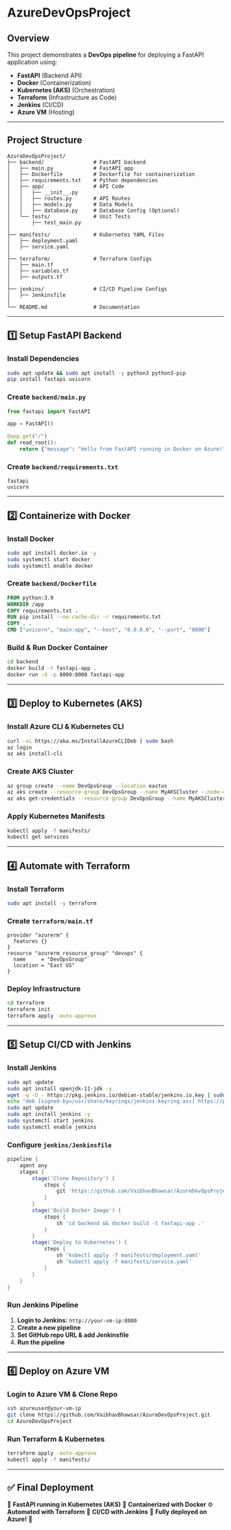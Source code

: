 # AzureDevOpsProject

## Overview
This project demonstrates a **DevOps pipeline** for deploying a FastAPI application using:
- **FastAPI** (Backend API)
- **Docker** (Containerization)
- **Kubernetes (AKS)** (Orchestration)
- **Terraform** (Infrastructure as Code)
- **Jenkins** (CI/CD)
- **Azure VM** (Hosting)

---

## Project Structure
```
AzureDevOpsProject/
├── backend/                # FastAPI backend
│   ├── main.py             # FastAPI app
│   ├── Dockerfile          # Dockerfile for containerization
│   ├── requirements.txt    # Python dependencies
│   ├── app/                # API Code
│   │   ├── __init__.py
│   │   ├── routes.py       # API Routes
│   │   ├── models.py       # Data Models
│   │   ├── database.py     # Database Config (Optional)
│   └── tests/              # Unit Tests
│       ├── test_main.py
│
├── manifests/              # Kubernetes YAML Files
│   ├── deployment.yaml
│   ├── service.yaml
│
├── terraform/              # Terraform Configs
│   ├── main.tf
│   ├── variables.tf
│   ├── outputs.tf
│
├── jenkins/                # CI/CD Pipeline Configs
│   ├── Jenkinsfile
│
└── README.md               # Documentation
```

---

## 1️⃣ Setup FastAPI Backend
### Install Dependencies
```sh
sudo apt update && sudo apt install -y python3 python3-pip
pip install fastapi uvicorn
```
### Create `backend/main.py`
```python
from fastapi import FastAPI

app = FastAPI()

@app.get("/")
def read_root():
    return {"message": "Hello from FastAPI running in Docker on Azure!"}
```
### Create `backend/requirements.txt`
```
fastapi
uvicorn
```

---

## 2️⃣ Containerize with Docker
### Install Docker
```sh
sudo apt install docker.io -y
sudo systemctl start docker
sudo systemctl enable docker
```
### Create `backend/Dockerfile`
```dockerfile
FROM python:3.9
WORKDIR /app
COPY requirements.txt .
RUN pip install --no-cache-dir -r requirements.txt
COPY . .
CMD ["uvicorn", "main:app", "--host", "0.0.0.0", "--port", "8000"]
```
### Build & Run Docker Container
```sh
cd backend
docker build -t fastapi-app .
docker run -d -p 8000:8000 fastapi-app
```

---

## 3️⃣ Deploy to Kubernetes (AKS)
### Install Azure CLI & Kubernetes CLI
```sh
curl -sL https://aka.ms/InstallAzureCLIDeb | sudo bash
az login
az aks install-cli
```
### Create AKS Cluster
```sh
az group create --name DevOpsGroup --location eastus
az aks create --resource-group DevOpsGroup --name MyAKSCluster --node-count 1 --generate-ssh-keys
az aks get-credentials --resource-group DevOpsGroup --name MyAKSCluster
```
### Apply Kubernetes Manifests
```sh
kubectl apply -f manifests/
kubectl get services
```

---

## 4️⃣ Automate with Terraform
### Install Terraform
```sh
sudo apt install -y terraform
```
### Create `terraform/main.tf`
```hcl
provider "azurerm" {
  features {}
}
resource "azurerm_resource_group" "devops" {
  name     = "DevOpsGroup"
  location = "East US"
}
```
### Deploy Infrastructure
```sh
cd terraform
terraform init
terraform apply -auto-approve
```

---

## 5️⃣ Setup CI/CD with Jenkins
### Install Jenkins
```sh
sudo apt update
sudo apt install openjdk-11-jdk -y
wget -q -O - https://pkg.jenkins.io/debian-stable/jenkins.io.key | sudo tee /usr/share/keyrings/jenkins-keyring.asc
echo "deb [signed-by=/usr/share/keyrings/jenkins-keyring.asc] https://pkg.jenkins.io/debian-stable binary/" | sudo tee /etc/apt/sources.list.d/jenkins.list
sudo apt update
sudo apt install jenkins -y
sudo systemctl start jenkins
sudo systemctl enable jenkins
```
### Configure `jenkins/Jenkinsfile`
```groovy
pipeline {
    agent any
    stages {
        stage('Clone Repository') {
            steps {
                git 'https://github.com/VaibhavBhawsar/AzureDevOpsProject.git'
            }
        }
        stage('Build Docker Image') {
            steps {
                sh 'cd backend && docker build -t fastapi-app .'
            }
        }
        stage('Deploy to Kubernetes') {
            steps {
                sh 'kubectl apply -f manifests/deployment.yaml'
                sh 'kubectl apply -f manifests/service.yaml'
            }
        }
    }
}
```
### Run Jenkins Pipeline
1. **Login to Jenkins:** `http://your-vm-ip:8080`
2. **Create a new pipeline**
3. **Set GitHub repo URL & add Jenkinsfile**
4. **Run the pipeline**

---

## 6️⃣ Deploy on Azure VM
### Login to Azure VM & Clone Repo
```sh
ssh azureuser@your-vm-ip
git clone https://github.com/VaibhavBhawsar/AzureDevOpsProject.git
cd AzureDevOpsProject
```
### Run Terraform & Kubernetes
```sh
terraform apply -auto-approve
kubectl apply -f manifests/
```

---

## ✅ Final Deployment
🚀 **FastAPI running in Kubernetes (AKS)**
🐳 **Containerized with Docker**
⚙️ **Automated with Terraform**
🔁 **CI/CD with Jenkins**
🔗 **Fully deployed on Azure!** 🎯

